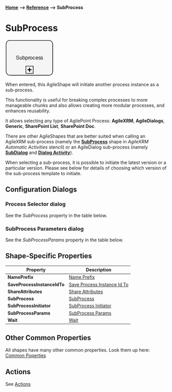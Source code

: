 __[Home](/) --> [Reference](/ref) --> SubProcess__

# SubProcess

![ShapeNameDisplay](media/SubProcess.png)

When entered, this AgileShape will initiate another process instance as a
sub-process.

This functionality is useful for breaking complex processes to more manageable
chunks and also allows creating more modular processes, and enhances
reusability.

It allows selecting any type of AgilePoint Process: **AgileXRM**, **AgileDialogs**,
**Generic**, **SharePoint List**, **SharePoint Doc**.

There are other AgileShapes that are better suited when calling an AgileXRM
sub-process (namely the **[SubProcess](XRMSubProcess.md)** shape in *AgileXRM Automatic Activities*
stencil) or an AgileDialog sub-process (namely **[SubDialog](SubDialog.md)** and
**[Dialog Activity](DialogActivity.md)**).

When selecting a sub-process, it is possible to initiate the latest version or a
particular version. Please see below for details of choosing which version of
the sub-process template to initiate.

## Configuration Dialogs

### Process Selector dialog

See the *SubProcess* property in the table below.

### SubProcess Parameters dialog

See the *SubProcessParams* property in the table below.

## Shape-Specific Properties

| Property | Description |
| -------- | ----------- |
| **NamePrefix**              | [Name Prefix](common/NamePrefix.md) |
| **SaveProcessInstanceIdTo** | [Save Process Instance Id To](common/SaveProcessInstanceIdTo.md) |
| **ShareAttributes**         | [Share Attributes](common/ShareAttributes.md) |
| **SubProcess**              | [SubProcess](common/SubProcess.md)             |
| **SubProcessInitiator**     | [SubProcess Initiator](common/SubProcessInitiator.md) |
| **SubProcessParams**        | [SubProcess Params](common/SubProcessParams.md)        |
| **Wait**                    | [Wait](common/Wait.md)                    |


## Other Common Properties
All shapes have many other common properties. Look them up here: [Common Poperties](common/README.md)

## Actions
See [Actions](common/Actions.md)
